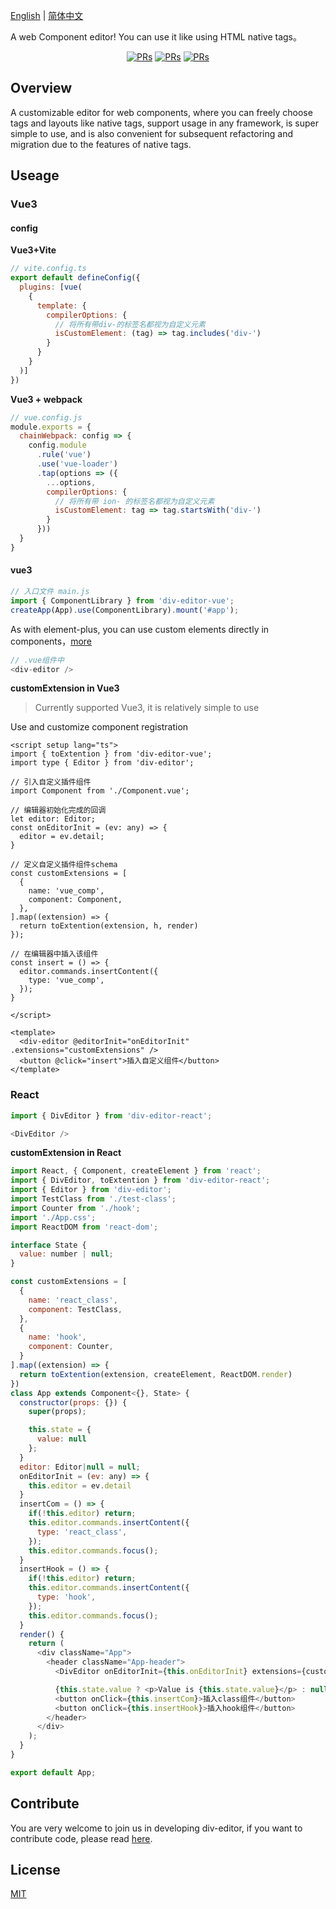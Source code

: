 [English](./README.md) | [简体中文](./README.zh-CN.md)

A web Component editor! You can use it like using HTML native tags。

<div align="center">
<a href="https://github.com/xlei1123/div-editor/pulls" target="_blank"><img src="https://img.shields.io/badge/PRs-welcome-brightgreen.svg" alt="PRs"/></a>
<a href="https://github.com/xlei1123/div-editor/pulls" target="_blank"><img src="https://img.shields.io/github/package-json/v/xlei1123/div-editor?style=plastic" alt="PRs"/></a>
<a href="https://github.com/xlei1123/div-editor/pulls" target="_blank"><img src="https://img.shields.io/badge/div--editor-web%20components-brightgreen" alt="PRs"/></a>
</div>

## Overview
A customizable editor for web components, where you can freely choose tags and layouts like native tags, support usage in any framework, is super simple to use, and is also convenient for subsequent refactoring and migration due to the features of native tags.


## Useage

### Vue3

#### config

**Vue3+Vite**
```js
// vite.config.ts
export default defineConfig({
  plugins: [vue(
    {
      template: {
        compilerOptions: {
          // 将所有带div-的标签名都视为自定义元素
          isCustomElement: (tag) => tag.includes('div-')
        }
      }
    }
  )]
})
```

**Vue3 + webpack**
```js
// vue.config.js
module.exports = {
  chainWebpack: config => {
    config.module
      .rule('vue')
      .use('vue-loader')
      .tap(options => ({
        ...options,
        compilerOptions: {
          // 将所有带 ion- 的标签名都视为自定义元素
          isCustomElement: tag => tag.startsWith('div-')
        }
      }))
  }
}
```

#### vue3

```js
// 入口文件 main.js 
import { ComponentLibrary } from 'div-editor-vue';
createApp(App).use(ComponentLibrary).mount('#app');
```

As with element-plus, you can use custom elements directly in components，[more](https://github.com/xlei1123/div-editor/tree/main/packages/div-editor/src/components/div-editor)

```js
// .vue组件中
<div-editor />
```

**customExtension in Vue3**
> Currently supported Vue3, it is relatively simple to use

Use and customize component registration
```vue
<script setup lang="ts">
import { toExtention } from 'div-editor-vue';
import type { Editor } from 'div-editor';

// 引入自定义插件组件
import Component from './Component.vue';

// 编辑器初始化完成的回调
let editor: Editor;
const onEditorInit = (ev: any) => {
  editor = ev.detail;
}

// 定义自定义插件组件schema
const customExtensions = [
  {
    name: 'vue_comp',
    component: Component,
  },
].map((extension) => {
  return toExtention(extension, h, render)
});

// 在编辑器中插入该组件
const insert = () => {
  editor.commands.insertContent({
    type: 'vue_comp',
  });
}

</script>

<template>
  <div-editor @editorInit="onEditorInit" .extensions="customExtensions" />
  <button @click="insert">插入自定义组件</button>
</template>

```

### React


```js
import { DivEditor } from 'div-editor-react';

<DivEditor />
```

**customExtension in React**

```js
import React, { Component, createElement } from 'react';
import { DivEditor, toExtention } from 'div-editor-react';
import { Editor } from 'div-editor';
import TestClass from './test-class';
import Counter from './hook';
import './App.css';
import ReactDOM from 'react-dom';

interface State {
  value: number | null;
}

const customExtensions = [
  {
    name: 'react_class',
    component: TestClass,
  },
  {
    name: 'hook',
    component: Counter,
  }
].map((extension) => {
  return toExtention(extension, createElement, ReactDOM.render)
})
class App extends Component<{}, State> {
  constructor(props: {}) {
    super(props);

    this.state = {
      value: null
    };
  }
  editor: Editor|null = null;
  onEditorInit = (ev: any) => {
    this.editor = ev.detail
  }
  insertCom = () => {
    if(!this.editor) return;
    this.editor.commands.insertContent({
      type: 'react_class',
    });
    this.editor.commands.focus();
  }
  insertHook = () => {
    if(!this.editor) return;
    this.editor.commands.insertContent({
      type: 'hook',
    });
    this.editor.commands.focus();
  }
  render() {
    return (
      <div className="App">
        <header className="App-header">
          <DivEditor onEditorInit={this.onEditorInit} extensions={customExtensions} children={undefined} className={undefined}/>

          {this.state.value ? <p>Value is {this.state.value}</p> : null}
          <button onClick={this.insertCom}>插入class组件</button>
          <button onClick={this.insertHook}>插入hook组件</button>
        </header>
      </div>
    );
  }
}

export default App;

```

## Contribute

You are very welcome to join us in developing div-editor, if you want to contribute code, please read [here](./CONTRIBUTING.md).

## License

[MIT](./LICENSE)

